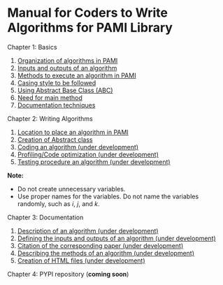 # Manual for Coders to Write Algorithms for PAMI Library

Chapter 1: Basics

1. [Organization of algorithms in PAMI](algorithmsOrganization.html)
2. [Inputs and outputs of an algorithm](inputOutput.html)
3. [Methods to execute an algorithm in PAMI](methodsToExecuteAlgorithms.html)
4. [Casing style to be followed](casingAlgorithm.html)
5. [Using Abstract Base Class (ABC)](abstractClassImportance.html)
6. [Need for main method](needForMainMethod.html)
7. [Documentation techniques](documentationTechnique.html)

Chapter 2: Writing Algorithms

1. [Location to place an algorithm in PAMI](locationOfAlgorithm.html)
2. [Creation of Abstract class](abstractClassCreation.html)
3. [Coding an algorithm (under development)](algorithmCoding.html)
4. [Profiling/Code optimization (under development)](profiling.html)
5. [Testing procedure an algorithm (under development)](testingAlgorithmProcedure.html)

__Note:__
- Do not create unnecessary variables.
- Use proper names for the variables. Do not name the variables randomly, such as _i_, _j_, and _k_.

Chapter 3: Documentation

1. [Description of an algorithm (under development)](algorithmDescription.html)
2. [Defining the inputs and outputs of an algorithm (under development)](definingInputsOutputs.html)
3. [Citation of the corresponding paper (under development)](paperCitation.html)
4. [Describing the methods of an algorithm (under development)](describeMethods.html)
5. [Creation of HTML files (under development)](creationOfHTML.html)

Chapter 4: PYPI repository  (__coming soon__)


